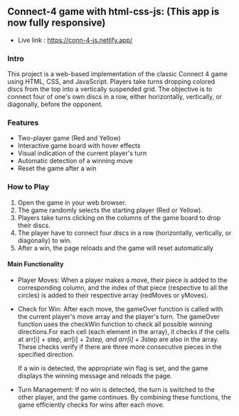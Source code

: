 ## Connect-4 game with html-css-js: (This app is now fully responsive)

- Live link : https://conn-4-js.netlify.app/

### Intro

This project is a web-based implementation of the classic Connect 4 game using HTML, CSS, and JavaScript. Players take turns dropping colored discs from the top into a vertically suspended grid. The objective is to connect four of one's own discs in a row, either horizontally, vertically, or diagonally, before the opponent.

### Features

- Two-player game (Red and Yellow)
- Interactive game board with hover effects
- Visual indication of the current player's turn
- Automatic detection of a winning move
- Reset the game after a win

### How to Play

1. Open the game in your web browser.
2. The game randomly selects the starting player (Red or Yellow).
3. Players take turns clicking on the columns of the game board to drop their discs.
4. The player have to connect four discs in a row (horizontally, vertically, or diagonally) to win.
5. After a win, the page reloads and the game will reset automatically

#### Main Functionality

- Player Moves:
  When a player makes a move, their piece is added to the corresponding column, and the index of that piece (respective to all the circles) is added to their respective array (redMoves or yMoves).

- Check for Win:
  After each move, the gameOver function is called with the current player's move array and the player's turn.
  The gameOver function uses the checkWin function to check all possible winning directions.For each cell (each element in the array), it checks if the cells at arr[i] + step, arr[i] + 2*step, and arr[i] + 3*step are also in the array. These checks verify if there are three more consecutive pieces in the specified direction.

  If a win is detected, the appropriate win flag is set, and the game displays the winning message and reloads the page.

- Turn Management:
  If no win is detected, the turn is switched to the other player, and the game continues.
  By combining these functions, the game efficiently checks for wins after each move.
